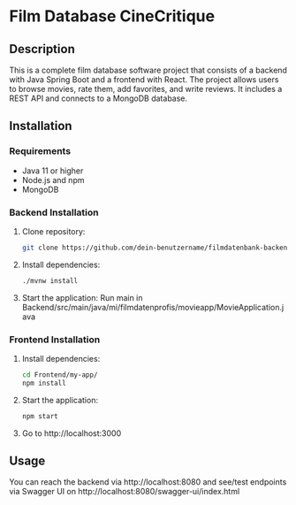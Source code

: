 # Film Database CineCritique

## Description
This is a complete film database software project that consists of a backend with Java Spring Boot and a frontend with React.
The project allows users to browse movies, rate them, add favorites, and write reviews.
It includes a REST API and connects to a MongoDB database.

## Installation
### Requirements

- Java 11 or higher
- Node.js and npm
- MongoDB

### Backend Installation

1. Clone repository:
   ```sh
   git clone https://github.com/dein-benutzername/filmdatenbank-backend.git

2. Install dependencies:
   ```sh
   ./mvnw install

3. Start the application:
   Run main in Backend/src/main/java/mi/filmdatenprofis/movieapp/MovieApplication.java

### Frontend Installation

1. Install dependencies:
   ```sh
   cd Frontend/my-app/
   npm install

2. Start the application:
   ```sh
   npm start
   
3. Go to http://localhost:3000

## Usage

You can reach the backend via http://localhost:8080 and see/test endpoints via Swagger UI on http://localhost:8080/swagger-ui/index.html